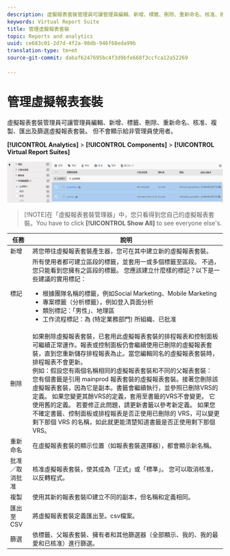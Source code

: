 ```yaml
---
description: 虛擬報表套裝管理員可讓管理員編輯、新增、標籤、刪除、重新命名、核准、複製、匯出及篩選虛擬報表套裝。 但不會顯示給非管理員使用者。
keywords: Virtual Report Suite
title: 管理虛擬報表套裝
topic: Reports and analytics
uuid: ce683c01-2d7d-4f2a-98db-946f68eda99b
translation-type: tm+mt
source-git-commit: dabaf6247695bc4f3d9bfe668f3ccfca12a52269

---
```



# 管理虛擬報表套裝

虛擬報表套裝管理員可讓管理員編輯、新增、標籤、刪除、重新命名、核准、複製、匯出及篩選虛擬報表套裝。 但不會顯示給非管理員使用者。

**[!UICONTROL Analytics]** > **[!UICONTROL Components]** > **[!UICONTROL Virtual Report Suites]**

![](assets/vrs-manage.png)

>[!NOTE]在「虛擬報表套裝管理器」中，您只看得到您自己的虛擬報表套裝。You have to click **[!UICONTROL Show All]** to see everyone else&#39;s.

| 任務 | 說明 |
|--- |--- |
| 新增 | 將您帶往虛擬報表套裝產生器，您可在其中建立新的虛擬報表套裝。 |
| 標記 | 所有使用者都可建立區段的標籤，並套用一或多個標籤至區段。 不過，您只能看到您擁有之區段的標籤。 您應該建立什麼樣的標記？以下是一些建議的實用標記：<ul><li>根據團隊名稱的標籤，例如Social Marketing、Mobile Marketing</li><li>專案標籤（分析標籤），例如登入頁面分析</li><li>類別標記：「男性」、地理區</li><li>工作流程標記：為 (特定業務部門) 所組織、已批准</li></ul> |
| 刪除 | 如果刪除虛擬報表套裝，已套用此虛擬報表套裝的排程報表和控制面板可繼續正常運作。報表或控制面板仍會繼續使用已刪除的虛擬報表套裝，直到您重新儲存排程報表為止。當您編輯同名的虛擬報表套裝時，排程報表不會更新。<br>例如：假設您有兩個名稱相同的虛擬報表套裝和不同的父報表套裝：<br>您有個書籤是引用 mainprod 報表套裝的虛擬報表套裝。接著您刪除該虛擬報表套裝，因為它是副本。書籤會繼續執行，並參照已刪除VRS的定義。 如果您變更其餘VRS的定義，套用至書籤的VRS不會變更。 它使用舊的定義。 若要修正此問題，請更新書籤以參考新定義。 如果您不確定書籤、控制面板或排程報表是否正使用已刪除的 VRS，可以變更剩下那個 VRS 的名稱，如此就更能清楚知道書籤是否正使用剩下那個 VRS。 |
| 重新命名 | 在虛擬報表套裝的顯示位置（如報表套裝選擇器），都會顯示新名稱。 |
| 批准／取消批准 | 核准虛擬報表套裝，使其成為「正式」或「標準」。 您可以取消核准，以反轉程式。 |
| 複製 | 使用其新的報表套裝ID建立不同的副本，但名稱和定義相同。 |
| 匯出至CSV | 將虛擬報表套裝定義匯出至。csv檔案。 |
| 篩選 | 依標籤、父報表套裝、擁有者和其他篩選器（全部顯示、我的、我的最愛和已核准）進行篩選。 |
